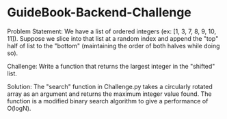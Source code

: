 # GuideBook-Backend-Challenge

Problem Statement: 
We have a list of ordered integers (ex: [1, 3, 7, 8, 9, 10, 11]). Suppose we slice into that list at a random index and append the "top" half of list to the "bottom" (maintaining the order of both halves while doing so).

Challenge: Write a function that returns the largest integer in the "shifted" list.

Solution:
The "search" function in Challenge.py takes a circularly rotated array as an argument and returns the maximum integer value found.
The function is a modified binary search algorithm to give a performance of O(logN).

